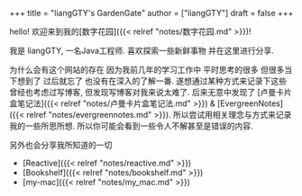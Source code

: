 +++
title = "liangGTY's GardenGate"
author = ["liangGTY"]
draft = false
+++

hello! 欢迎来到我的[数字花园]({{< relref "notes/数字花园.md" >}})!

我是 liangGTY, 一名Java工程师. 喜欢探索一些新鲜事物 并在这里进行分享.

为什么会有这个网站的存在 因为我前几年的学习工作中 平时思考的很多 但很多当下想到了 过后就忘了 也没有在深入的了解一番.
遂想通过某种方式来记录下这些 曾经也考虑过写博客, 但发现写博客对我来说太难了.
后来无意中发现了 [卢曼卡片盒笔记法]({{< relref "notes/卢曼卡片盒笔记法.md" >}}) &amp; [EvergreenNotes]({{< relref "notes/evergreennotes.md" >}}). 所以尝试用相关理念与方式来记录我的一些所思所想. 所以你可能会看到一些令人不解甚至是错误的内容.

另外也会分享我所知道的一切

-   [Reactive]({{< relref "notes/reactive.md" >}})
-   [Bookshelf]({{< relref "notes/bookshelf.md" >}})
-   [my-mac]({{< relref "notes/my_mac.md" >}})
